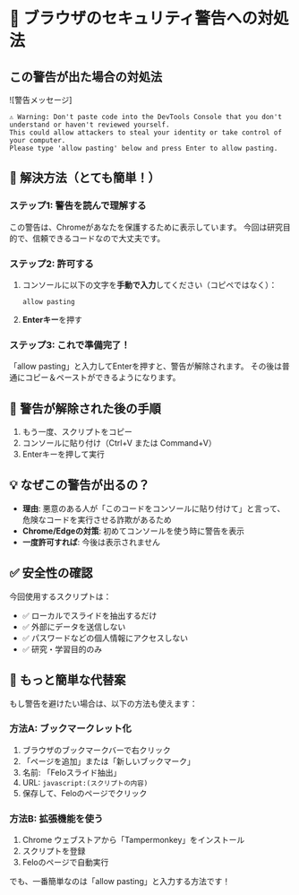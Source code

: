 # 🔐 ブラウザのセキュリティ警告への対処法

## この警告が出た場合の対処法

![警告メッセージ]
```
⚠️ Warning: Don't paste code into the DevTools Console that you don't understand or haven't reviewed yourself. 
This could allow attackers to steal your identity or take control of your computer. 
Please type 'allow pasting' below and press Enter to allow pasting.
```

## 📝 解決方法（とても簡単！）

### ステップ1: 警告を読んで理解する
この警告は、Chromeがあなたを保護するために表示しています。
今回は研究目的で、信頼できるコードなので大丈夫です。

### ステップ2: 許可する
1. コンソールに以下の文字を**手動で入力**してください（コピペではなく）：
   ```
   allow pasting
   ```
2. **Enterキー**を押す

### ステップ3: これで準備完了！
「allow pasting」と入力してEnterを押すと、警告が解除されます。
その後は普通にコピー＆ペーストができるようになります。

## 🎯 警告が解除された後の手順

1. もう一度、スクリプトをコピー
2. コンソールに貼り付け（Ctrl+V または Command+V）
3. Enterキーを押して実行

## 💡 なぜこの警告が出るの？

- **理由**: 悪意のある人が「このコードをコンソールに貼り付けて」と言って、危険なコードを実行させる詐欺があるため
- **Chrome/Edgeの対策**: 初めてコンソールを使う時に警告を表示
- **一度許可すれば**: 今後は表示されません

## ✅ 安全性の確認

今回使用するスクリプトは：
- ✅ ローカルでスライドを抽出するだけ
- ✅ 外部にデータを送信しない
- ✅ パスワードなどの個人情報にアクセスしない
- ✅ 研究・学習目的のみ

## 🚀 もっと簡単な代替案

もし警告を避けたい場合は、以下の方法も使えます：

### 方法A: ブックマークレット化
1. ブラウザのブックマークバーで右クリック
2. 「ページを追加」または「新しいブックマーク」
3. 名前: 「Feloスライド抽出」
4. URL: `javascript:(スクリプトの内容)`
5. 保存して、Feloのページでクリック

### 方法B: 拡張機能を使う
1. Chrome ウェブストアから「Tampermonkey」をインストール
2. スクリプトを登録
3. Feloのページで自動実行

でも、一番簡単なのは「allow pasting」と入力する方法です！